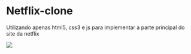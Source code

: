 # Netflix-clone
Utilizando apenas html5, css3 e js para implementar a parte principal do site da netflix

![](video-site.gif)

